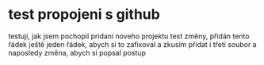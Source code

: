# test propojeni s github

testuji, jak jsem pochopil pridani noveho projektu
test změny, přidán tento řádek
ještě jeden řádek, abych si to zafixoval
a zkusím přidat i třetí soubor
a naposledy změna, abych si popsal postup